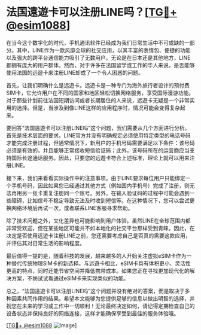# 法国遠遊卡可以注册LINE吗？[[TG💪+ @esim1088](https://t.me/s/esim1088)]

在当今这个数字化的时代，手机通讯软件已经成为我们日常生活中不可或缺的一部分。其中，LINE作为一款风靡全球的社交应用，以其丰富的表情包、便捷的功能以及强大的跨平台通信能力吸引了无数用户。无论是在日本还是其他地方，LINE都拥有庞大的用户群体。然而，对于许多在法国留学或工作的华人来说，是否能够使用法国的远遊卡来注册LINE却成了一个令人困惑的问题。

首先，让我们明确什么是远遊卡。远遊卡是一种专门为海外旅行者设计的预付费SIM卡，它允许用户在不同的国家和地区轻松切换网络服务，享受国际漫游功能。对于那些计划前往法国短期访问或者长期居住的人来说，远遊卡无疑是一个非常实用的选择。但是，当涉及到像LINE这样的应用程序时，情况可能会变得复杂起来。

要回答“法国遠遊卡可以注册LINE吗”这个问题，我们需要从几个方面进行分析。首先是技术层面的要求。LINE官方并没有明确规定必须使用特定类型的电话号码才能完成注册过程，但通常情况下，新用户的手机号码需要满足以下条件：该号码必须是有效的，并且能够正常接收短信验证码；此外，该号码所在的运营商应当支持国际长途通话服务。因此，只要您的远遊卡符合上述标准，理论上就可以用来注册LINE。

接下来，我们来看看实际操作中的注意事项。由于LINE要求每位用户只能绑定一个手机号码，因此如果您已经通过其他方式（例如国内手机号）完成了注册，则无法再用另一张卡重复注册同一个账号。另外，在输入验证码的过程中可能会遇到一些障碍，比如信号不稳定导致无法及时收到短信等。在这种情况下，您可以尝试更换网络环境后再试一次，或者联系LINE客服寻求帮助。

除了技术问题之外，文化差异也可能影响到用户体验。虽然LINE在全球范围内都非常受欢迎，但在某些地区可能并不如本地化的社交平台那样受到青睐。因此，在决定是否使用远遊卡注册LINE之前，您还需要考虑自己是否真的需要这款应用，并评估其对日常生活的影响程度。

最后值得一提的是，随着科技的发展，越来越多的人开始关注虚拟eSIM卡作为一种替代传统物理SIM卡的新选择。与远遊卡相比，eSIM卡具有体积更小、灵活性更高的特点，同时还能节省空间并降低携带成本。如果您正在寻找更加现代化的解决方案，不妨试试看通过eSIM卡来实现类似的功能。

总之，“法国遠遊卡可以注册LINE吗”这个问题并没有绝对的答案，而是取决于多种因素共同作用的结果。希望本文能够为您提供足够的信息以做出明智的选择，并祝您在未来的学习或工作中一切顺利！无论最终决定如何，请记得定期检查自己的设备状态并保持良好的网络连接，这样才能确保享受到最佳的服务体验哦。

[[TG💪+ @esim1088](https://t.me/s/esim1088) ![Image](https://i.postimg.cc/4NQfJmqS/Snipaste-2025-05-13-00-14-12.png)]